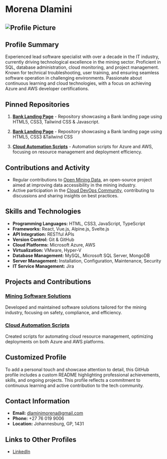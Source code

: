 # Morena Dlamini

## ![Profile Picture](https://via.placeholder.com/150) <!-- Replace with actual image URL -->

## Profile Summary

Experienced lead software specialist with over a decade in the IT industry, currently driving technological excellence in the mining sector. Proficient in SQL, database administration, cloud monitoring, and project management. Known for technical troubleshooting, user training, and ensuring seamless software operation in challenging environments. Passionate about continuous learning and cloud technologies, with a focus on achieving Azure and AWS developer certifications.

## Pinned Repositories

1. **[Bank Landing Page](https://github.com/MorenaDlamini/SDF_Portfolio_Piece_MORDLA616_PTO2405_ChadBosch_MORENADLAMINI_SDF11.git)** - Repository showcasing a Bank landing page using HTML5, CSS3, Tailwind CSS & Javascript.
2. **[Bank Landing Page]([https://github.com/MorenaDlamini/SDF_Portfolio_Piece_MORDLA616_PTO2405_ChadBosch_MORENADLAMINI_SDF11.git](https://github.com/MorenaDlamini/Module_9_StudentNo_Classcode_Group_Name-Surname_SDF09.git))** - Repository showcasing a Bank landing page using HTML5, CSS3 &Tailwind CSS

3. **[Cloud Automation Scripts](https://github.com/morena-dlamini/cloud-automation-scripts)** - Automation scripts for Azure and AWS, focusing on resource management and deployment efficiency.

## Contributions and Activity

- Regular contributions to [Open Mining Data](https://github.com/OpenMiningData), an open-source project aimed at improving data accessibility in the mining industry.
- Active participation in the [Cloud DevOps Community](https://github.com/CloudDevOpsCommunity), contributing to discussions and sharing insights on best practices.

## Skills and Technologies

- **Programming Languages:** HTML, CSS3, JavaScript, TypeScript
- **Frameworks:** React, Vue.js, Alpine.js, Svelte.js
- **API Integration:** RESTful APIs
- **Version Control:** Git & GitHub
- **Cloud Platforms:** Microsoft Azure, AWS
- **Virtualization:** VMware, Hyper-V
- **Database Management:** MySQL, Microsoft SQL Server, MongoDB
- **Server Management:** Installation, Configuration, Maintenance, Security
- **IT Service Management:** Jira

## Projects and Contributions

### [Mining Software Solutions](https://github.com/morena-dlamini/mining-software-solutions)
Developed and maintained software solutions tailored for the mining industry, focusing on safety, compliance, and efficiency.

### [Cloud Automation Scripts](https://github.com/morena-dlamini/cloud-automation-scripts)
Created scripts for automating cloud resource management, optimizing deployments on both Azure and AWS platforms.

## Customized Profile

To add a personal touch and showcase attention to detail, this GitHub profile includes a custom README highlighting professional achievements, skills, and ongoing projects. This profile reflects a commitment to continuous learning and active contribution to the tech community.

## Contact Information

- **Email:** [dlaminimorena@gmail.com](mailto:dlaminimorena@gmail.com)
- **Phone:** +27 76 019 9006
- **Location:** Johannesburg, GP, 1431

## Links to Other Profiles

- [LinkedIn](https://www.linkedin.com/in/morena-dlamini)
